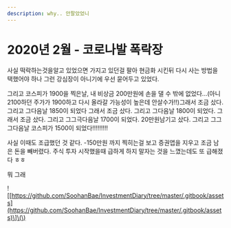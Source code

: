 ```yaml
---
description: why.. 안팔았었니
---
```


# 2020년 2월 - 코로나발 폭락장

사실 떡락하는것을알고 있었으면 가지고 있던걸 팔아 현금화 시킨뒤 다시 사는 방법을 택했어야 하나 그런 강심장이 아니기에 우선 묻어두고 있었다.

그리고 코스피가 1900을 찍은날, 내 비상금 200만원에 손을 댈 수 밖에 없었다...\(아니 2100하던 주가가 1900하고 다시 올라갈 가능성이 높은데 안살수가!!\)그래서 조금 샀다. 그리고 그다음날 1850이 되었다 그래서 조금 샀다. 그리고 그다음날 1800이 되었다. 그래서 조금 샀다. 그리고 그그극다음날 1700이 되었다. 20만원남기고 샀다. 그리고 그그그다음날 코스피가 1500이 되었다!!!!!!!!!

사실 이때도 조급했던 것 같다. -150만원 까지 찍히는걸 보고 증권앱을 지우고 조금 남은 돈을 빼버렸다. 주식 투자 시작했을때 급하게 하지 말자는 것을 느꼈는데도 또 급해졌다 ㅎㅎ

뭐 그래

!\[[https://github.com/SoohanBae/InvestmentDiary/tree/master/.gitbook/assets](https://github.com/SoohanBae/InvestmentDiary/tree/master/.gitbook/assets)\]\(\)



